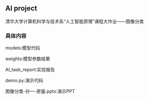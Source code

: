 ## AI project
清华⼤学计算机科学与技术系“⼈⼯智能原理”课程大作业——图像分类

### 具体内容

models:模型代码

weights:模型参数结果

AI_task_report:实验报告

demo.py:演示代码

图像分类-孙一-房鋆.pptx:演示PPT